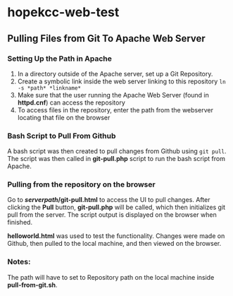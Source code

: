 # hopekcc-web-test

## Pulling Files from Git To Apache Web Server

### Setting Up the Path in Apache

1. In a directory outside of the Apache server, set up a Git Repository.
2. Create a symbolic link inside the web server linking to this repository
`ln -s *path* *linkname*`
3. Make sure that the user running the Apache Web Server (found in **httpd.cnf**) can access the repository
4. To access files in the repository, enter the path from the webserver locating that file on the browser

### Bash Script to Pull From Github

A bash script was then created to pull changes from Github using `git pull`. The script was then called in **git-pull.php** script to run the bash script from Apache.

### Pulling from the repository on the browser

Go to ***serverpath*/git-pull.html** to access the UI to pull changes. After clicking the **Pull** button, **git-pull.php** will be called, which then initializes git pull from the server. The script output is displayed on the browser when finished.

**helloworld.html** was used to test the functionality. Changes were made on Github, then pulled to the local machine, and then viewed on the browser.

### Notes:
The path will have to set to Repository path on the local machine inside **pull-from-git.sh**.